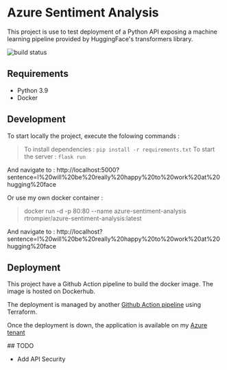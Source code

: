 # Azure Sentiment Analysis

This project is use to test deployment of a Python API exposing a machine learning pipeline provided by HuggingFace's transformers library.

![build status](https://github.com/rtrompier/azure-sentiment-analysis-docker/actions/workflows/build_test.yml/badge.svg)

## Requirements

* Python 3.9
* Docker


## Development

To start locally the project, execute the folowing commands : 

> To install dependencies : `pip install -r requirements.txt`
To start the server : `flask run`

And navigate to : http://localhost:5000?sentence=I%20will%20be%20really%20happy%20to%20work%20at%20hugging%20face

Or use my own docker container : 

> docker run -d -p 80:80 --name azure-sentiment-analysis rtrompier/azure-sentiment-analysis:latest

And navigate to : http://localhost?sentence=I%20will%20be%20really%20happy%20to%20work%20at%20hugging%20face


## Deployment

This project have a Github Action pipeline to build the docker image.
The image is hosted on Dockerhub.

The deployment is managed by another [Github Action pipeline](https://github.com/rtrompier/azure-sentiment-analysis-infra) using Terraform.

Once the deployment is down, the application is available on my [Azure tenant](https://as-test-rtrm.azurewebsites.net/?sentence=I%20will%20be%20really%20happy%20to%20work%20at%20hugging%20face)

## TODO

- Add API Security